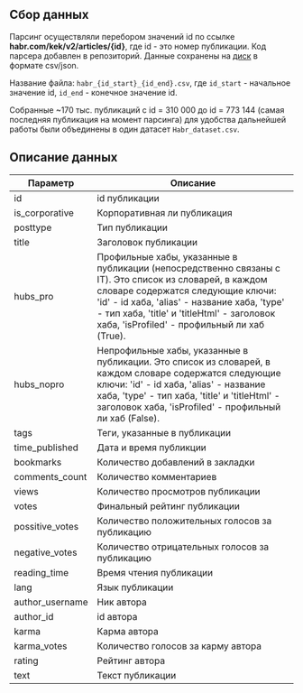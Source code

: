 ## Сбор данных
Парсинг осуществляли перебором значений id по ссылке **habr.com/kek/v2/articles/{id}**, где id - это номер публикации.
Код парсера добавлен в репозиторий. Данные сохранены на [диск](https://disk.yandex.ru/d/18bZLz2B1pyh6A) в формате csv/json. 

Название файла: `habr_{id_start}_{id_end}.csv`, где `id_start` - начальное значение id, `id_end` - конечное значение id.

Собранные ~170 тыс. публикаций с id = 310 000 до id = 773 144 (самая последняя публикация на момент парсинга) для удобства дальнейшей работы были объединены в один датасет `Habr_dataset.csv`.

## Описание данных


| Параметр | Описание |
| --- | --- |
| id | id публикации | 
| is_corporative | Корпоративная ли публикация |
| posttype | Тип публикации | 
| title | Заголовок публикации | 
| hubs_pro | Профильные хабы, указанные в публикации (непосредственно связаны с IT). Это список из словарей, в каждом словаре содержатся следующие ключи: 'id' - id хаба, 'alias' - название хаба, 'type' - тип хаба, 'title' и 'titleHtml' - заголовок хаба, 'isProfiled' - профильный ли хаб (True). |
| hubs_nopro | Непрофильные хабы, указанные в публикации. Это список из словарей, в каждом словаре содержатся следующие ключи: 'id' - id хаба, 'alias' - название хаба, 'type' - тип хаба, 'title' и 'titleHtml' - заголовок хаба, 'isProfiled' - профильный ли хаб (False). |
| tags | Теги, указанные в публикации  |
| time_published | Дата и время публикции |
| bookmarks | Количество добавлений в закладки | 
| comments_count | Количество комментариев | 
| views | Количество просмотров публикации |
| votes | Финальный рейтинг публикации |
| possitive_votes | Количество положительных голосов за публикацию |
| negative_votes | Количество отрицательных голосов за публикацию |
| reading_time | Время чтения публикации |
| lang | Язык публикации |
| author_username | Ник автора |
| author_id | id автора |
| karma | Карма автора |
| karma_votes | Количество голосов за карму автора |
| rating | Рейтинг автора |
| text | Текст публикации |
